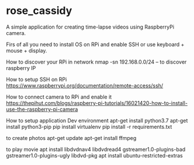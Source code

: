 # rose_cassidy
A simple application for creating time-lapse videos using RaspberryPi camera.

Firs of all you need to install OS on RPi and enable SSH or use keyboard + mouse + display.

How to discover your RPi in network
nmap -sn 192.168.0.0/24 – to discover raspberry IP

How to setup SSH on RPi
https://www.raspberrypi.org/documentation/remote-access/ssh/

How to connect camera to RPi and enable it 
https://thepihut.com/blogs/raspberry-pi-tutorials/16021420-how-to-install-use-the-raspberry-pi-camera

How to setup application
Dev environment 
apt-get install python3.7
apt-get install python3-pip
pip install virtualenv 
pip install -r requirements.txt

to create photos
apt-get update
apt-get install ffmpeg

to play movie
apt install libdvdnav4 libdvdread4 gstreamer1.0-plugins-bad gstreamer1.0-plugins-ugly libdvd-pkg
apt install ubuntu-restricted-extras
